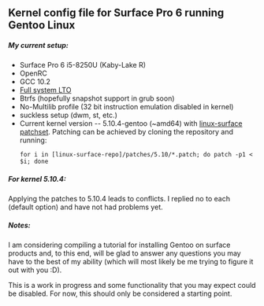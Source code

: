## Kernel config file for Surface Pro 6 running Gentoo Linux

##### My current setup:

- Surface Pro 6 i5-8250U (Kaby-Lake R)
- OpenRC
- GCC 10.2
- [Full system LTO]( https://github.com/InBetweenNames/gentooLTO )
- Btrfs (hopefully snapshot support in grub soon)
- No-Multilib profile (32 bit instruction emulation disabled in kernel)
- suckless setup (dwm, st, etc.)
- Current kernel version -- 5.10.4-gentoo (~amd64) with
  [linux-surface patchset](https://github.com/linux-surface/linux-surface).
  Patching can be achieved by cloning the repository and running:
  ```
  for i in [linux-surface-repo]/patches/5.10/*.patch; do patch -p1 < $i; done
  ```

##### For kernel 5.10.4:
Applying the patches to 5.10.4 leads to conflicts. I replied no to each (default option)
and have not had problems yet.

##### Notes:
I am considering compiling a tutorial for
installing Gentoo on surface products
and, to this end, will be glad to answer any questions
you may have to the best of my ability (which will
most likely be me trying to figure it out with you :D).

This is a work in progress and some functionality
that you may expect could be disabled.
For now, this should only be considered a starting point.
